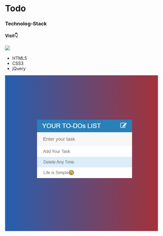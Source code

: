 # Todo
<h3>Technolog-Stack</h3>
<h4>Visit👇</h4>
<a href="https://todo97.netlify.app/" target="_blank"><img src="https://img.icons8.com/fluent/96/000000/todo-list.png"/></a>
<ul>
  <li>
      HTML5
  </li>
  <li>
      CSS3
  </li>
  <li>
      jQuery
  </li>
</ul>
<img src="img.png" alt="Project_Img">
